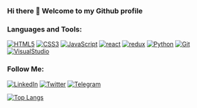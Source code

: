 ### Hi there :wave: Welcome to my Github profile

### Languages and Tools:

[![HTML5](https://img.shields.io/badge/-HTML5-090909?style=for-the-badge&logo=HTML5&logoColor=#E14B25)][1]
[![CSS3](https://img.shields.io/badge/-CSS3-090909?style=for-the-badge&logo=CSS3&logoColor=264DE4)][1]
[![JavaScript](https://img.shields.io/badge/-JavaScript-090909?style=for-the-badge&logo=JavaScript&logoColor=#F7DF1E)][1]
[![react](https://img.shields.io/badge/-react-090909?style=for-the-badge&logo=react&logoColor=#00D8FF)][1]
[![redux](https://img.shields.io/badge/-redux-090909?style=for-the-badge&logo=redux&logoColor=7248B5)][1]
[![Python](https://img.shields.io/badge/-Python-090909?style=for-the-badge&logo=Python&logoColor=#E14B25)][1]
[![Git](https://img.shields.io/badge/-Git-090909?style=for-the-badge&logo=Git&logoColor=#E84E31)][1]
[![VisualStudio](https://img.shields.io/badge/-Visual%20studio-090909?style=for-the-badge&logo=Visual-Studio&logoColor=6296CC)][1]<br/>

### Follow Me:

[![LinkedIn](https://img.shields.io/badge/-LinkedIn-090909?style=for-the-badge&logo=linkedin&logoColor=007BB6)](https://www.linkedin.com/in/dovguchev-dmitriy-735645213/)
[![Twitter](https://img.shields.io/badge/-Twitter-090909?style=for-the-badge&logo=Twitter&logoColor=1C9DEB)](https://twitter.com/Hikari71126460)
[![Telegram](https://img.shields.io/badge/-Telegram-090909?style=for-the-badge&logo=telegram&logoColor=27A0D9)](https://t.me/Dmitriy_quit)


[![Top Langs](https://github-readme-codewars-stats.herokuapp.com/api/?username=Dimtriy811&card&customcolor=bg:040F0F_fg:1D1D1F_text:2E96C0_logo:B92F21_stroke:f75402)](https://www.linkedin.com/in/sergey-zhulym/)

[1]: (https://github.com/Dmitriy811)
